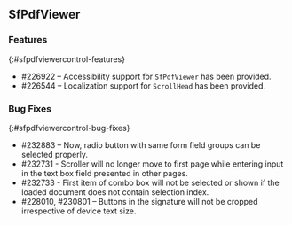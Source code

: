 ## SfPdfViewer

### Features
{:#sfpdfviewercontrol-features}

* \#226922 – Accessibility support for `SfPdfViewer` has been provided.
* \#226544 – Localization support for `ScrollHead` has been provided.

### Bug Fixes
{:#sfpdfviewercontrol-bug-fixes}

* \#232883 – Now, radio button with same form field groups can be selected properly.
* \#232731 - Scroller will no longer move to first page while entering input in the text box field presented in other pages.
* \#232733 - First item of combo box will not be selected or shown if the loaded document does not contain selection index.
* \#228010, \#230801 – Buttons in the signature will not be cropped irrespective of device text size.